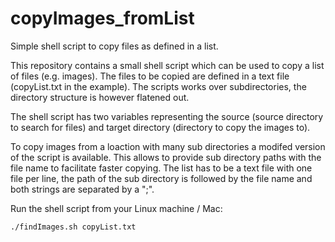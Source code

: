 # copyImages_fromList
Simple shell script to copy files as defined in a list. 


This repository contains a small shell script which can be used to copy 
a list of files (e.g. images). The files to be copied are defined in a 
text file (copyList.txt in the example). The scripts works over subdirectories,
the directory structure is however flatened out. 

The shell script has two variables representing the source (source directory to search for files) 
and target directory (directory to copy the images to).

To copy images from a loaction with many sub directories a modifed version
of the script is available. This allows to provide sub directory paths with
the file name to facilitate faster copying. The list has to be a text file
with one file per line, the path of the sub directory is followed by the 
file name and both strings are separated by a ";". 


Run the shell script from your Linux machine / Mac:
```
./findImages.sh copyList.txt
```

